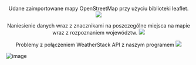 
<p align="center">
  Udane zaimportowane mapy OpenStreetMap przy użyciu biblioteki leaflet.
  <img src="https://github.com/kamizebrok/Muchomorek/assets/64143856/0b0d5e9e-6220-488d-aef8-fb734f1b84c3" />
  <br />
</p>

<p align="center">
  Naniesienie danych wraz z znacznikami na poszczególne miejsca na mapie wraz z rozpoznaniem województw.
  <img src="https://github.com/kamizebrok/Muchomorek/assets/64143856/9e03fa51-da3c-4dcf-94c4-9627b8478e00" />
  <br />
</p>
<p align="center">
  Problemy z połączeniem WeatherStack API z naszym programem
  <img src="https://github.com/kamizebrok/Muchomorek/assets/64143856/86fa4fce-e43f-4a44-a53c-d896bc0d9b72" />
  <br />
</p>

![image](https://github.com/kamizebrok/Muchomorek/assets/64143856/23cbc913-863a-4158-a003-5e94f4e7acc2)
